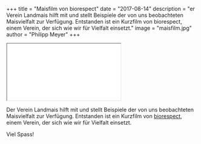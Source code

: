 +++
title = "Maisfilm von biorespect"
date = "2017-08-14"
description = "er Verein Landmais hilft mit und stellt Beispiele der von uns beobachteten Maisvielfalt zur Verfügung. Entstanden ist ein Kurzfilm von biorespect, einem Verein, der sich wie wir für Vielfalt einsetzt."
image = "maisfilm.jpg"
author = "Philipp Meyer"
+++

<div class="embed-responsive embed-responsive-16by9">
	<iframe src="//player.vimeo.com/video/229569757"></iframe>
</div>

Der Verein Landmais hilft mit und stellt Beispiele der von uns beobachteten Maisvielfalt zur Verfügung. Entstanden ist ein Kurzfilm von [biorespect](http://www.biorespect.ch/maisfilm/), einem Verein, der sich wie wir für Vielfalt einsetzt.

Viel Spass!
